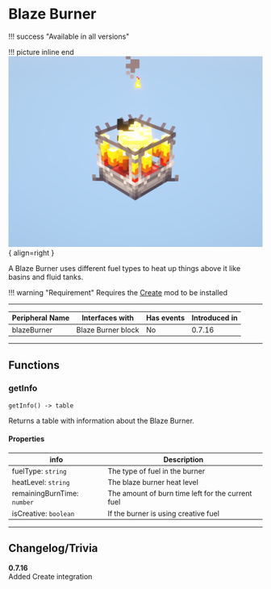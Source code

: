 # Blaze Burner

!!! success "Available in all versions"

!!! picture inline end
    ![!Image of the Blaze Burner block](/../assets/images/previews/blaze_burner.png){ align=right }

A Blaze Burner uses different fuel types to heat up things above it like basins and fluid tanks.

!!! warning "Requirement"
    Requires the [Create](https://www.curseforge.com/minecraft/mc-mods/create) mod to be installed

<p class="picture-spacing" style="--ps:1.9rem;"></p>

---

<center>

| Peripheral Name | Interfaces with    | Has events | Introduced in |
| --------------- | ------------------ | ---------- | ------------- |
| blazeBurner     | Blaze Burner block | No         | 0.7.16        |

</center>

---

## Functions

### getInfo
```
getInfo() -> table
```
Returns a table with information about the Blaze Burner.

#### Properties

| info                        | Description                                       |
| --------------------------- | ------------------------------------------------- |
| fuelType: `string`          | The type of fuel in the burner                    |
| heatLevel: `string`         | The blaze burner heat level                       |
| remainingBurnTime: `number` | The amount of burn time left for the current fuel |
| isCreative: `boolean`       | If the burner is using creative fuel              |

---

## Changelog/Trivia

**0.7.16**  
Added Create integration
